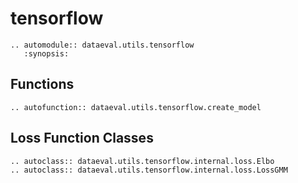 # tensorflow

```{eval-rst}
.. automodule:: dataeval.utils.tensorflow
   :synopsis:
```

## Functions

```{eval-rst}
.. autofunction:: dataeval.utils.tensorflow.create_model
```

## Loss Function Classes

```{eval-rst}
.. autoclass:: dataeval.utils.tensorflow.internal.loss.Elbo
.. autoclass:: dataeval.utils.tensorflow.internal.loss.LossGMM
```

